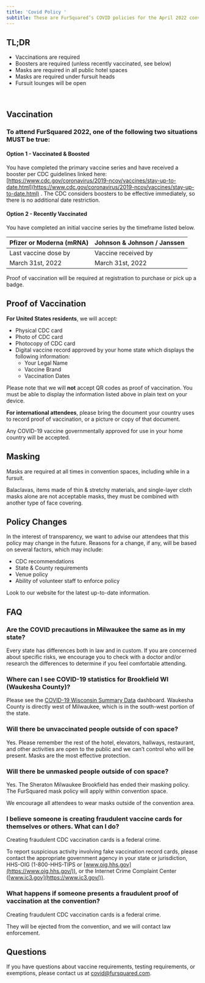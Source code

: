 ```yaml
---
title: 'Covid Policy '
subtitle: These are FurSquared’s COVID policies for the April 2022 convention.
---
```


## **TL;DR**

* Vaccinations are required
* Boosters are required (unless recently vaccinated, see below)
* Masks are required in all public hotel spaces
* Masks are required under fursuit heads
* Fursuit lounges will be open

&nbsp;

## **Vaccination**

### **To attend FurSquared 2022, one of the following two situations MUST be true:**

#### **Option 1 - Vaccinated & Boosted**

You have completed the primary vaccine series and have received a booster per CDC guidelines linked here: [https://www.cdc.gov/coronavirus/2019-ncov/vaccines/stay-up-to-date.html](https://www.cdc.gov/coronavirus/2019-ncov/vaccines/stay-up-to-date.html) . The CDC considers boosters to be effective immediately, so there is no additional date restriction.

#### **Option 2 - Recently Vaccinated**

You have completed an initial vaccine series by the timeframe listed below.

| Pfizer or Moderna (mRNA) | Johnson & Johnson / Janssen |
| --- | --- |
| Last vaccine dose by | Vaccine received by |
| March 31st, 2022 | March 31st, 2022 |

Proof of vaccination will be required at registration to purchase or pick up a badge.

## **Proof of Vaccination**

**For United States residents**, we will accept:

* Physical CDC card
* Photo of CDC card
* Photocopy of CDC card
* Digital vaccine record approved by your home state which displays the following information:
  * Your Legal Name
  * Vaccine Brand
  * Vaccination Dates

Please note that we will **not** accept QR codes as proof of vaccination. You must be able to display the information listed above in plain text on your device.

**For international attendees**, please bring the document your country uses to record proof of vaccination, or a picture or copy of that document.

Any COVID-19 vaccine governmentally approved for use in your home country will be accepted.

## **Masking**

Masks are required at all times in convention spaces, including while in a fursuit.

Balaclavas, items made of thin & stretchy materials, and single-layer cloth masks alone are not acceptable masks, they must be combined with another type of face covering.

## **Policy Changes**

In the interest of transparency, we want to advise our attendees that this policy may change in the future. Reasons for a change, if any, will be based on several factors, which may include:

* CDC recommendations
* State & County requirements
* Venue policy
* Ability of volunteer staff to enforce policy

Look to our website for the latest up-to-date information.

## **FAQ**

### **Are the COVID precautions in Milwaukee the same as in my state?**

Every state has differences both in law and in custom. If you are concerned about specific risks, we encourage you to check with a doctor and/or research the differences to determine if you feel comfortable attending.

### **Where can I see COVID-19 statistics for Brookfield WI (Waukesha County)?**

Please see the [COVID-19 Wisconsin Summary Data](https://www.dhs.wisconsin.gov/covid-19/data.htm) dashboard. Waukesha County is directly west of Milwaukee, which is in the south-west portion of the state.

### **Will there be unvaccinated people outside of con space?**

Yes. Please remember the rest of the hotel, elevators, hallways, restaurant, and other activities are open to the public and we can’t control who will be present. Masks are the most effective protection.

### **Will there be unmasked people outside of con space?**

Yes. The Sheraton Milwaukee Brookfield has ended their masking policy. The FurSquared mask policy will apply within convention space.&nbsp;

We encourage all attendees to wear masks outside of the convention area.

### **I believe someone is creating fraudulent vaccine cards for themselves or others. What can I do?**

Creating fraudulent CDC vaccination cards is a federal crime.

To report suspicious activity involving fake vaccination record cards, please contact the appropriate government agency in your state or jurisdiction, HHS-OIG (1-800-HHS-TIPS or [www.oig.hhs.gov](https://www.oig.hhs.gov/)), or the Internet Crime Complaint Center ([www.ic3.gov](https://www.ic3.gov/)).

### **What happens if someone presents a fraudulent proof of vaccination at the convention?**

Creating fraudulent CDC vaccination cards is a federal crime.

They will be ejected from the convention, and we will contact law enforcement.

## **Questions**

If you have questions about vaccine requirements, testing requirements, or exemptions, please contact us at [covid@fursquared.com](mailto:covid@fursquared.com).

&nbsp;
